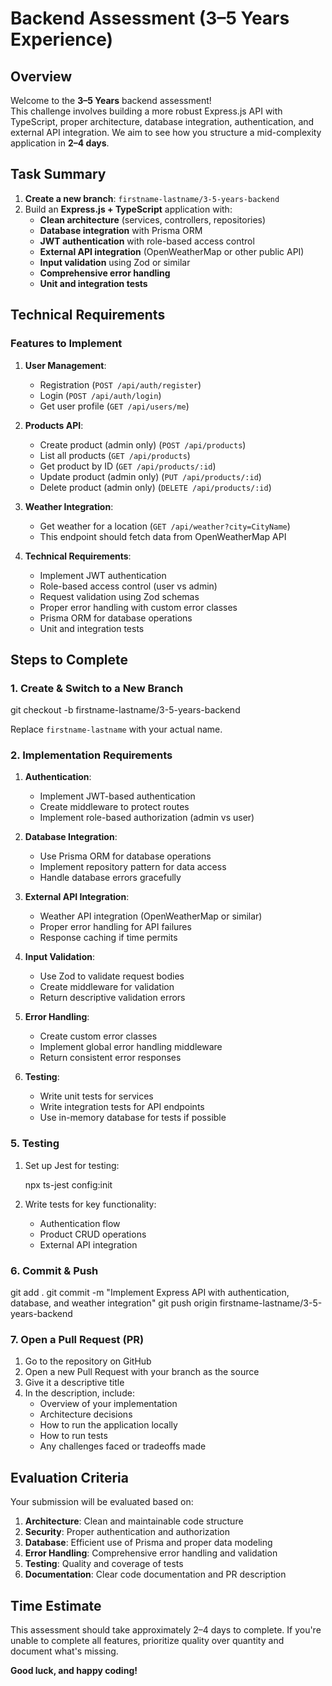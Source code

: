 # Backend Assessment (3–5 Years Experience)

## Overview

Welcome to the **3–5 Years** backend assessment!  
This challenge involves building a more robust Express.js API with TypeScript, proper architecture, database integration, authentication, and external API integration. We aim to see how you structure a mid-complexity application in **2–4 days**.

## Task Summary

1. **Create a new branch**: `firstname-lastname/3-5-years-backend`
2. Build an **Express.js + TypeScript** application with:
   - **Clean architecture** (services, controllers, repositories)
   - **Database integration** with Prisma ORM
   - **JWT authentication** with role-based access control
   - **External API integration** (OpenWeatherMap or other public API)
   - **Input validation** using Zod or similar
   - **Comprehensive error handling**
   - **Unit and integration tests**

## Technical Requirements

### Features to Implement

1. **User Management**:

   - Registration (`POST /api/auth/register`)
   - Login (`POST /api/auth/login`)
   - Get user profile (`GET /api/users/me`)

2. **Products API**:

   - Create product (admin only) (`POST /api/products`)
   - List all products (`GET /api/products`)
   - Get product by ID (`GET /api/products/:id`)
   - Update product (admin only) (`PUT /api/products/:id`)
   - Delete product (admin only) (`DELETE /api/products/:id`)

3. **Weather Integration**:

   - Get weather for a location (`GET /api/weather?city=CityName`)
   - This endpoint should fetch data from OpenWeatherMap API

4. **Technical Requirements**:
   - Implement JWT authentication
   - Role-based access control (user vs admin)
   - Request validation using Zod schemas
   - Proper error handling with custom error classes
   - Prisma ORM for database operations
   - Unit and integration tests

## Steps to Complete

### 1. Create & Switch to a New Branch

git checkout -b firstname-lastname/3-5-years-backend

Replace `firstname-lastname` with your actual name.

### 2. Implementation Requirements

1. **Authentication**:

   - Implement JWT-based authentication
   - Create middleware to protect routes
   - Implement role-based authorization (admin vs user)

2. **Database Integration**:

   - Use Prisma ORM for database operations
   - Implement repository pattern for data access
   - Handle database errors gracefully

3. **External API Integration**:

   - Weather API integration (OpenWeatherMap or similar)
   - Proper error handling for API failures
   - Response caching if time permits

4. **Input Validation**:

   - Use Zod to validate request bodies
   - Create middleware for validation
   - Return descriptive validation errors

5. **Error Handling**:

   - Create custom error classes
   - Implement global error handling middleware
   - Return consistent error responses

6. **Testing**:
   - Write unit tests for services
   - Write integration tests for API endpoints
   - Use in-memory database for tests if possible

### 5. Testing

1. Set up Jest for testing:

   npx ts-jest config:init

2. Write tests for key functionality:
   - Authentication flow
   - Product CRUD operations
   - External API integration

### 6. Commit & Push

git add .
git commit -m "Implement Express API with authentication, database, and weather integration"
git push origin firstname-lastname/3-5-years-backend

### 7. Open a Pull Request (PR)

1. Go to the repository on GitHub
2. Open a new Pull Request with your branch as the source
3. Give it a descriptive title
4. In the description, include:
   - Overview of your implementation
   - Architecture decisions
   - How to run the application locally
   - How to run tests
   - Any challenges faced or tradeoffs made

## Evaluation Criteria

Your submission will be evaluated based on:

1. **Architecture**: Clean and maintainable code structure
2. **Security**: Proper authentication and authorization
3. **Database**: Efficient use of Prisma and proper data modeling
4. **Error Handling**: Comprehensive error handling and validation
5. **Testing**: Quality and coverage of tests
6. **Documentation**: Clear code documentation and PR description

## Time Estimate

This assessment should take approximately 2–4 days to complete. If you're unable to complete all features, prioritize quality over quantity and document what's missing.

**Good luck, and happy coding!**
